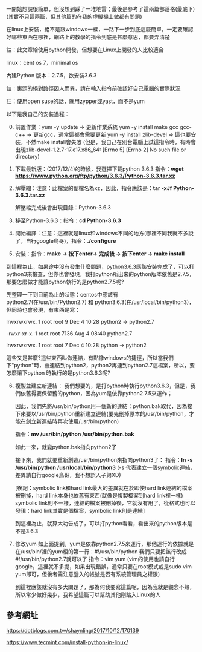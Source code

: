 一開始想說很簡單，但沒想到踩了一堆地雷；最後是參考了這兩篇部落格(最底下)(其實不只這兩篇，但其他篇的在我的虛擬機上做都有問題)

在linux上安裝，絕不是跟windows一樣，一路下一步到底這麼簡單，一定要確認好哪些東西在哪裡，網路上的教學的指令到底是甚麼意思，都要弄清楚

註：此文章給使用python開發，但想要在Linux上開發的人比較適合

linux：cent os 7，minimal os

內建Python 版本：2.7.5，欲安裝3.6.3

註：裏頭的絕對路徑因人而異，請在輸入指令前確認好自己電腦的實際狀況

註：使用open suse的話，就用zypper或yast，而不是yum



以下是我自己的安裝過程：

0. 前置作業：yum -y update => 更新作業系統
            yum -y install make gcc gcc-c++ => 更新gcc，通常這都會需要更新
            yum -y install zlib-devel => 這也要安裝，不然make install會失敗
            (但是，我自己在別台電腦上試這指令時，有時會出現zlib-devel-1.2.7-17.e17.x86_64: [Errno 5] [Errno 2] No such file or directory)

1. 下載最新版：(2017/12/4)的時候，我選擇下載python 3.6.3
   指令：**wget https://www.python.org/ftp/python/3.6.3/Python-3.6.3.tar.xz**
   
2. 解壓縮：注意：此檔案的副檔名為xz，因此，指令應該是：**tar -xJf Python-3.6.3.tar.xz**
   
   解壓縮完成後會出現目錄：Python-3.6.3
   
3. 移至Python-3.6.3：指令：**cd Python-3.6.3**

4. 開始編譯：注意：這裡就是linux和windows不同的地方(哪裡不同我就不多說了，自行google鳥哥)，指令：**./configure**

5. 安裝：指令：**make -> 按下enter-> 完成後 -> 按下enter -> make install**

到這裡為止，如果途中沒有發生什麼問題，python3.6.3應該安裝完成了，可以打python3來檢查，但你也會發現，我打python所出來的python版本依舊是2.7.5，
那要怎麼做才能讓python執行的是python2.7.5呢?

先整理一下到目前為止的狀態：centos中應該有python2.7(在/usr/bin/Python2.7) 和 python3.6.3(在/usr/local/bin/python3)，但同時也會發現，有東西是寫：

lrwxrwxrwx.  1 root root         9 Dec  4 10:28 python2 -> python2.7

-rwxr-xr-x.  1 root root      7136 Aug  4 08:40 python2.7

lrwxrwxrwx.  1 root root         7 Dec  4 10:28 python -> python2

這些又是甚麼?這些東西叫做連結，有點像windows的捷徑，所以當我們下"python"時，會連結到python2，python2再連到python2.7這檔案，所以，要怎麼讓下python
時執行的是python3.6.3呢?

6. 複製並建立新連結：
   我們想要的，是打python時執行python3.6.3，但是，我們依舊得要保留舊的python，因為yum是依靠python2.7.5來運作；
   
   因此，我們先將/usr/bin/python用一個新的連結：python.bak取代，因為接下來要以/usr/bin/python重新建立連結(要先刪掉原本的/usr/bin/python，才能在創立新連結時再次使用/usr/bin/python)
   
   指令：**mv /usr/bin/python /usr/bin/python.bak**
   
   如此一來，就變python.bak指向python2了
   
   接下來，我們就要重新創造/usr/bin/python來指向python3了：
   指令：**ln -s /usr/bin/python /usr/local/bin/python3**
   (-s 代表建立一個symbolic連結，差異請自行google鳥哥，我不想誤人子弟XD)
   
   [後記：symbolic link和hard link最大的差異就在於即使hard link連結的檔案被刪掉，hard link本身也依舊有東西(就像是複製檔案到hard link裡一樣)
   symbolic link則不一樣，連結的檔案被刪掉後，它就沒有用了，從格式也可以發現：hard link其實是個檔案，symbolic link則是連結]
   
   到這裡為止，就算大功告成了，可以打python看看，看出來的python版本是不是3.6.3

7. 修改yum
   如上面提到，yum是依靠python2.7.5來運行，那他運行的依據就是在/usr/bin/裡的yum檔的第一行：#!/usr/bin/python
   我們只要把該行改成 #!/usr/bin/python2.7就可以了
   指令：vim yum (vim的使用也請自行google，這裡就不多提，如果出現錯誤，通常只要在root模式或是sudo vim yum即可，但後者需注意登入的帳號是否有系統管理員之權限)
   
   到這裡應該就沒有多大問題了，那為何我要寫這篇呢，因為我就是觀念不熟，所以常少做好幾步，我希望這篇可以幫助其他剛踏入Linux的人
   
參考網址
-------------
https://dotblogs.com.tw/shaynling/2017/10/12/170139

https://www.tecmint.com/install-python-in-linux/
